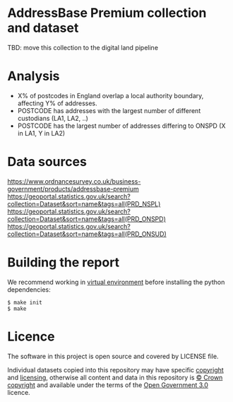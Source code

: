 # AddressBase Premium collection and dataset

TBD: move this collection to the digital land pipeline

# Analysis

  * X% of postcodes in England overlap a local authority boundary, affecting Y% of addresses.
  * POSTCODE has addresses with the largest number of different custodians (LA1, LA2, ..)
  * POSTCODE has the largest number of addresses differing to ONSPD (X in LA1, Y in LA2)

# Data sources

  https://www.ordnancesurvey.co.uk/business-government/products/addressbase-premium
  https://geoportal.statistics.gov.uk/search?collection=Dataset&sort=name&tags=all(PRD_NSPL)
  https://geoportal.statistics.gov.uk/search?collection=Dataset&sort=name&tags=all(PRD_ONSPD)
  https://geoportal.statistics.gov.uk/search?collection=Dataset&sort=name&tags=all(PRD_ONSUD)

# Building the report

We recommend working in [virtual environment](http://docs.python-guide.org/en/latest/dev/virtualenvs/) before installing the python dependencies:

    $ make init
    $ make

# Licence

The software in this project is open source and covered by LICENSE file.

Individual datasets copied into this repository may have specific [copyright](collection/attribution/) and [licensing](collection/licence/),
otherwise all content and data in this repository is
[© Crown copyright](http://www.nationalarchives.gov.uk/information-management/re-using-public-sector-information/copyright-and-re-use/crown-copyright/)
and available under the terms of the [Open Government 3.0](https://www.nationalarchives.gov.uk/doc/open-government-licence/version/3/) licence.
